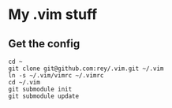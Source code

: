 # My .vim stuff

## Get the config

    cd ~
    git clone git@github.com:rey/.vim.git ~/.vim
    ln -s ~/.vim/vimrc ~/.vimrc
    cd ~/.vim
    git submodule init
    git submodule update

